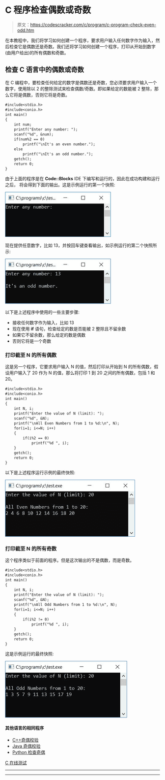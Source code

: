 # C 程序检查偶数或奇数

> 原文：<https://codescracker.com/c/program/c-program-check-even-odd.htm>

在本教程中，我们将学习如何创建一个程序，要求用户输入任何数字作为输入，然后检查它是偶数还是奇数。我们还将学习如何创建一个程序，打印从开始到数字(由用户给出)的所有偶数和奇数。

## 检查 C 语言中的偶数或奇数

在 C 编程中，要检查任何给定的数字是偶数还是奇数，您必须要求用户输入一个数字，使用除以 2 的整除测试来检查偶数/奇数。即如果给定的数能被 2 整除，那么它将是偶数，否则它将是奇数。

```
#include<stdio.h>
#include<conio.h>
int main()
{
    int num;
    printf("Enter any number: ");
    scanf("%d", &num);
    if(num%2 == 0)
        printf("\nIt's an even number.");
    else
        printf("\nIt's an odd number.");
    getch();
    return 0;
}
```

由于上面的程序是在 **Code::Blocks** IDE 下编写和运行的，因此在成功构建和运行之后， 将会得到下面的输出。这是示例运行的第一个快照:

![c program check even or odd](img/067e06de4540f19322d13ee123b2d329.png)

现在提供任意数字，比如 13，并按回车键查看输出，如示例运行的第二个快照所示:

![c program odd even](img/3246d5c540374bd05ece1cf1c2d1d599.png)

以下是上述程序中使用的一些主要步骤:

*   接收任何数字作为输入，比如 13
*   现在使用 **if** 语句，检查给定的数是否能被 2 整除且不留余数
*   如果它不留余数，那么给定的数是偶数
*   否则它将是一个奇数

### 打印截至 N 的所有偶数

这是另一个程序，它要求用户输入 N 的值，然后打印从开始到 N 的所有偶数，假设用户输入了 20 作为 N 的值，那么将打印 1 到 20 之间的所有偶数，包括 1 和 20。

```
#include<stdio.h>
#include<conio.h>
int main()
{
    int N, i;
    printf("Enter the value of N (limit): ");
    scanf("%d", &N);
    printf("\nAll Even Numbers from 1 to %d:\n", N);
    for(i=1; i<=N; i++)
    {
        if(i%2 == 0)
            printf("%d ", i);
    }
    getch();
    return 0;
}
```

以下是上述程序运行示例的最终快照:

![c program print series upto n term](img/1471062e4df7528f8823417e04677a24.png)

### 打印截至 N 的所有奇数

这个程序类似于前面的程序。但是这次输出的不是偶数，而是奇数。

```
#include<stdio.h>
#include<conio.h>
int main()
{
    int N, i;
    printf("Enter the value of N (limit): ");
    scanf("%d", &N);
    printf("\nAll Odd Numbers from 1 to %d:\n", N);
    for(i=1; i<=N; i++)
    {
        if(i%2 != 0)
            printf("%d ", i);
    }
    getch();
    return 0;
}
```

这是示例运行的最终快照:

![print series upto n c program](img/5d1ce7cccf08e30391a61ba9efb10bef.png)

#### 其他语言的相同程序

*   [C++奇偶校验](/cpp/program/cpp-program-check-even-odd.htm)
*   [Java 奇偶校验](/java/program/java-program-check-even-odd.htm)
*   [Python 检查奇偶](/python/program/python-program-check-even-odd.htm)

[C 在线测试](/exam/showtest.php?subid=2)

* * *

* * *